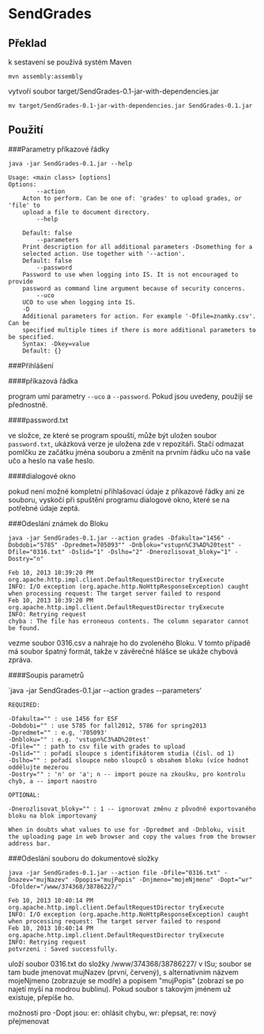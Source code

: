SendGrades
==========

Překlad
-------

k sestavení se používá systém Maven

`mvn assembly:assembly`

vytvoří soubor target/SendGrades-0.1-jar-with-dependencies.jar

`mv target/SendGrades-0.1-jar-with-dependencies.jar SendGrades-0.1.jar`

Použití
-------

###Parametry příkazové řádky

`java -jar SendGrades-0.1.jar --help`

	Usage: <main class> [options]
	Options:
			--action
		Acton to perform. Can be one of: 'grades' to upload grades, or 'file' to
		upload a file to document directory.
			--help
		
		Default: false
			--parameters
		Print description for all additional parameters -Dsomething for a
		selected action. Use together with '--action'.
		Default: false
			--password
		Password to use when logging into IS. It is not encouraged to provide
		password as command line argument because of security concerns.
			--uco
		UCO to use when logging into IS.
		-D
		Additional parameters for action. For example '-Dfile=znamky.csv'. Can be
		specified multiple times if there is more additional parameters to be specified.
		Syntax: -Dkey=value
		Default: {}

###Přihlášení

####příkazová řádka

program umí parametry `--uco` a `--password`. Pokud jsou uvedeny, použijí se přednostně.

####password.txt

ve složce, ze které se program spouští, může být uložen soubor `password.txt`, ukázková verze je uložena zde v repozitáři. Stačí odmazat pomlčku ze začátku jména souboru a změnit na prvním řádku učo na vaše učo a heslo na vaše heslo.

####dialogové okno

pokud není možné kompletní přihlašovací údaje z příkazové řádky ani ze souboru, vyskočí při spuštění programu dialogové okno, které se na potřebné údaje zeptá.

###Odeslání známek do Bloku

`java -jar SendGrades-0.1.jar --action grades -Dfakulta="1456" -Dobdobi="5785" -Dpredmet=705093"" -Dnbloku="vstupn%C3%AD%20test" -Dfile="0316.txt" -Dslid="1" -Dslho="2" -Dnerozlisovat_bloky="1" -Dostry="n"`

	Feb 10, 2013 10:39:20 PM org.apache.http.impl.client.DefaultRequestDirector tryExecute
	INFO: I/O exception (org.apache.http.NoHttpResponseException) caught when processing request: The target server failed to respond
	Feb 10, 2013 10:39:20 PM org.apache.http.impl.client.DefaultRequestDirector tryExecute
	INFO: Retrying request
	chyba : The file has erroneous contents. The column separator cannot be found.

vezme soubor 0316.csv a nahraje ho do zvoleného Bloku. V tomto případě má soubor špatný formát, takže v závěrečné hlášce se ukáže chybová zpráva.

####Soupis parametrů

`java -jar SendGrades-0.1.jar --action grades --parameters'

	REQUIRED:
	
	-Dfakulta="" : use 1456 for ESF
	-Dobdobi="" : use 5785 for fall2012, 5786 for spring2013
	-Dpredmet="" : e.g, '705093'
	-Dnbloku="" : e.g. 'vstupn%C3%AD%20test'
	-Dfile="" : path to csv file with grades to upload
	-Dslid="" : pořadí sloupce s identifikátorem studia (čísl. od 1)
	-Dslho="" : pořadí sloupce nebo sloupců s obsahem bloku (více hodnot oddělujte mezerou
	-Dostry="" : 'n' or 'a'; n -- import pouze na zkoušku, pro kontrolu chyb, a -- import naostro
	
	OPTIONAL:

	-Dnerozlisovat_bloky="" : 1 -- ignorovat změnu z původně exportovaného bloku na blok importovaný

	When in doubts what values to use for -Dpredmet and -Dnbloku, visit the uploading page in web browser and copy the values from the browser address bar.

###Odeslání souboru do dokumentové složky

`java -jar SendGrades-0.1.jar --action file -Dfile="0316.txt" -Dnazev="mujNazev" -Dpopis="mujPopis" -Dnjmeno="mojeNjmeno" -Dopt="wr" -Dfolder="/www/374368/38786227/"`

	Feb 10, 2013 10:40:14 PM org.apache.http.impl.client.DefaultRequestDirector tryExecute
	INFO: I/O exception (org.apache.http.NoHttpResponseException) caught when processing request: The target server failed to respond
	Feb 10, 2013 10:40:14 PM org.apache.http.impl.client.DefaultRequestDirector tryExecute
	INFO: Retrying request
	potvrzeni : Saved successfully.

uloží soubor 0316.txt do složky /www/374368/38786227/ v ISu; soubor se tam bude jmenovat mujNazev (první, červený), s alternativním názvem mojeNjmeno (zobrazuje se modře) a popisem "mujPopis" (zobrazí se po najetí myší na modrou bublinu). Pokud soubor s takovým jménem už existuje, přepíše ho.

možnosti pro -Dopt jsou:
er: ohlásit chybu, wr: přepsat, re: nový přejmenovat 
